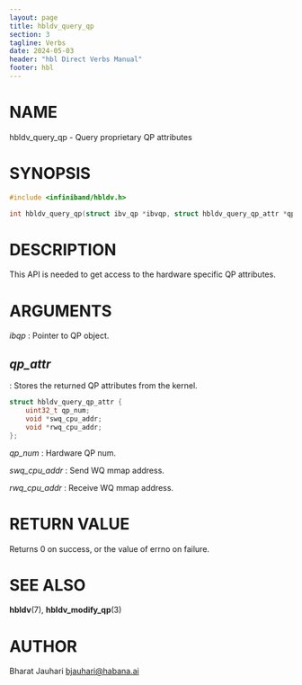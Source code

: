 ```yaml
---
layout: page
title: hbldv_query_qp
section: 3
tagline: Verbs
date: 2024-05-03
header: "hbl Direct Verbs Manual"
footer: hbl
---
```


# NAME

hbldv_query_qp - Query proprietary QP attributes

# SYNOPSIS

```c
#include <infiniband/hbldv.h>

int hbldv_query_qp(struct ibv_qp *ibvqp, struct hbldv_query_qp_attr *qp_attr);

```

# DESCRIPTION

This API is needed to get access to the hardware specific QP attributes.

# ARGUMENTS

*ibqp*
:	Pointer to QP object.

## *qp_attr*
:	Stores the returned QP attributes from the kernel.

```c
struct hbldv_query_qp_attr {
	uint32_t qp_num;
	void *swq_cpu_addr;
	void *rwq_cpu_addr;
};
```

*qp_num*
:	Hardware QP num.

*swq_cpu_addr*
:	Send WQ mmap address.

*rwq_cpu_addr*
:	Receive WQ mmap address.

# RETURN VALUE

Returns 0 on success, or the value of errno on failure.

# SEE ALSO

**hbldv**(7), **hbldv_modify_qp**(3)

# AUTHOR

Bharat Jauhari <bjauhari@habana.ai>
